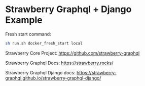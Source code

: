 # Strawberry Graphql + Django Example

Fresh start command:

```bash
sh run.sh docker_fresh_start local
```

Strawberry Core Project:
<https://github.com/strawberry-graphql>

Strawberry Graphql Docs:
<https://strawberry.rocks/>

Strawberry Graphql Django docs:
<https://strawberry-graphql.github.io/strawberry-graphql-django/>
